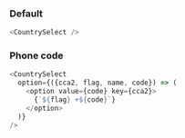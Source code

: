 ### Default

```js
<CountrySelect />
```

### Phone code

```js
<CountrySelect
  option={({cca2, flag, name, code}) => (
    <option value={code} key={cca2}>
      {`${flag} +${code}`}
    </option>
  )}
/>
```

